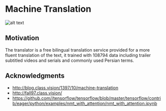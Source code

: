 # Machine Translation

![alt text](http://s8.picofile.com/file/8348283550/Screenshot_from_2019_01_09_01_08_25.png)

## Motivation
The translator is a free bilingual translation service provided for a more fluent translation of the text, it trained with 108794 data including trailer subtitled videos and serials and commonly used Persian terms.

## Acknowledgments

* http://blog.class.vision/1397/10/machine-translation
* http://fall97.class.vision/
* https://github.com//tensorflow/tensorflow/blob/master/tensorflow/contrib/eager/python/examples/nmt_with_attention/nmt_with_attention.ipynb



